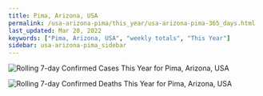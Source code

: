 ```yaml
---
title: Pima, Arizona, USA
permalink: /usa-arizona-pima/this_year/usa-arizona-pima-365_days.html
last_updated: Mar 20, 2022
keywords: ["Pima, Arizona, USA", "weekly totals", "This Year"]
sidebar: usa-arizona-pima_sidebar
---
```


![Rolling 7-day Confirmed Cases This Year for Pima, Arizona, USA](/covid_tracker/images/graphs/usa-arizona-pima-rolling_7_days_confirmed-365_days_graph.png)

![Rolling 7-day Confirmed Deaths This Year for Pima, Arizona, USA](/covid_tracker/images/graphs/usa-arizona-pima-rolling_7_days_deaths-365_days_graph.png)
